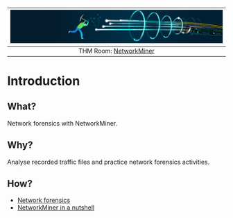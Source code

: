 | ![NetworkMiner](../../_static/images/networkminer-room-banner.png)
|:--:|
| THM Room: [NetworkMiner](https://tryhackme.com/room/networkminer) |

# Introduction

## What?

Network forensics with NetworkMiner.

## Why?

Analyse recorded traffic files and practice network forensics activities.

## How?

* [Network forensics](forensics.md)
* [NetworkMiner in a nutshell](miner.md)



